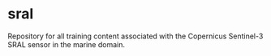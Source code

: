 # sral

Repository for all training content associated with the Copernicus Sentinel-3 SRAL sensor in the marine domain.
